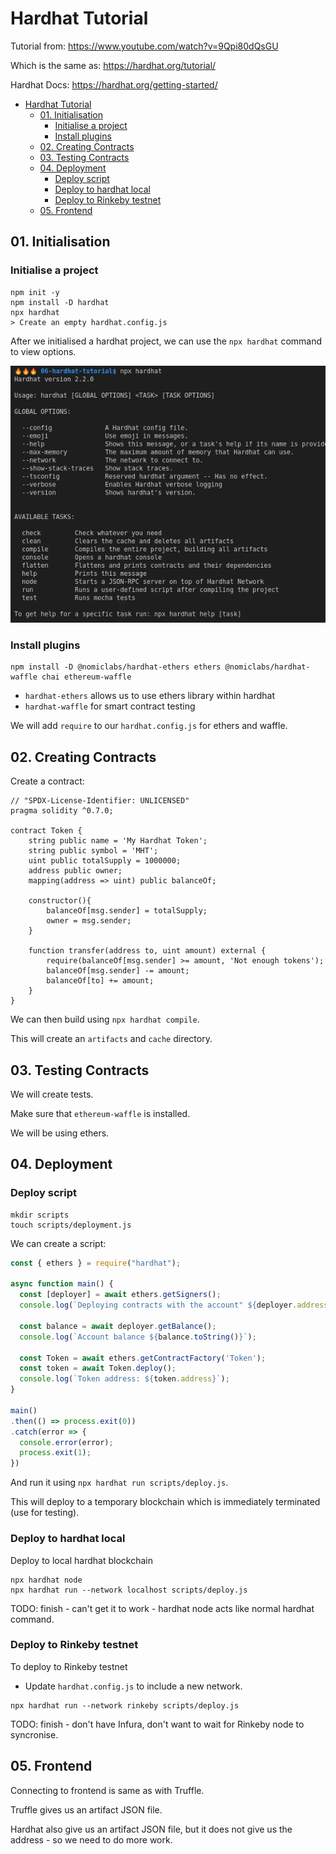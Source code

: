 # Hardhat Tutorial

Tutorial from: https://www.youtube.com/watch?v=9Qpi80dQsGU

Which is the same as: https://hardhat.org/tutorial/

Hardhat Docs: https://hardhat.org/getting-started/

- [Hardhat Tutorial](#hardhat-tutorial)
  - [01. Initialisation](#01-initialisation)
    - [Initialise a project](#initialise-a-project)
    - [Install plugins](#install-plugins)
  - [02. Creating Contracts](#02-creating-contracts)
  - [03. Testing Contracts](#03-testing-contracts)
  - [04. Deployment](#04-deployment)
    - [Deploy script](#deploy-script)
    - [Deploy to hardhat local](#deploy-to-hardhat-local)
    - [Deploy to Rinkeby testnet](#deploy-to-rinkeby-testnet)
  - [05. Frontend](#05-frontend)

## 01. Initialisation

### Initialise a project
```
npm init -y
npm install -D hardhat
npx hardhat
> Create an empty hardhat.config.js
```

After we initialised a hardhat project, we can use the `npx hardhat` command to view options.

![](img/2021-04-18-14-31-46.png)

### Install plugins

```
npm install -D @nomiclabs/hardhat-ethers ethers @nomiclabs/hardhat-waffle chai ethereum-waffle
```
* `hardhat-ethers` allows us to use ethers library within hardhat
* `hardhat-waffle` for smart contract testing

We will add `require` to our `hardhat.config.js` for ethers and  waffle.

## 02. Creating Contracts

Create a contract:
```solidity
// "SPDX-License-Identifier: UNLICENSED"
pragma solidity ^0.7.0;

contract Token {
    string public name = 'My Hardhat Token';
    string public symbol = 'MHT';
    uint public totalSupply = 1000000;
    address public owner;
    mapping(address => uint) public balanceOf;

    constructor(){
        balanceOf[msg.sender] = totalSupply;
        owner = msg.sender;
    }

    function transfer(address to, uint amount) external {
        require(balanceOf[msg.sender] >= amount, 'Not enough tokens');
        balanceOf[msg.sender] -= amount;
        balanceOf[to] += amount;
    }
}
```

We can then build using `npx hardhat compile`.

This will create an `artifacts` and `cache` directory.

## 03. Testing Contracts

We will create tests.

Make sure that `ethereum-waffle` is installed.

We will be using ethers.

## 04. Deployment

### Deploy script
```
mkdir scripts
touch scripts/deployment.js
```
We can create a script:
```js
const { ethers } = require("hardhat");

async function main() {
  const [deployer] = await ethers.getSigners();
  console.log(`Deploying contracts with the account" ${deployer.address}`);

  const balance = await deployer.getBalance();
  console.log(`Account balance ${balance.toString()}`);

  const Token = await ethers.getContractFactory('Token');
  const token = await Token.deploy();
  console.log(`Token address: ${token.address}`);
}

main()
.then(() => process.exit(0))
.catch(error => {
  console.error(error);
  process.exit(1);
})
```
And run it using `npx hardhat run scripts/deploy.js`.

This will deploy to a temporary blockchain which is immediately terminated (use for testing).

### Deploy to hardhat local

Deploy to local hardhat blockchain
```
npx hardhat node
npx hardhat run --network localhost scripts/deploy.js
```
TODO: finish - can't get it to work - hardhat node acts like normal hardhat command.

### Deploy to Rinkeby testnet

To deploy to Rinkeby testnet
* Update `hardhat.config.js` to include a new network.
```
npx hardhat run --network rinkeby scripts/deploy.js
```
TODO: finish - don't have Infura, don't want to wait for Rinkeby node to syncronise.

## 05. Frontend

Connecting to frontend is same as with Truffle.

Truffle gives us an artifact JSON file.

Hardhat also give us an artifact JSON file, but it does not give us the address - so we need to
do more work.
